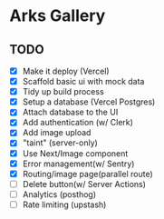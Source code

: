 # Arks Gallery

## TODO

- [x] Make it deploy (Vercel)
- [x] Scaffold basic ui with mock data
- [x] Tidy up build process
- [x] Setup a database (Vercel Postgres)
- [x] Attach database to the UI
- [x] Add authentication (w/ Clerk)
- [x] Add image upload
- [x] "taint" (server-only)
- [x] Use Next/Image component
- [x] Error management(w/ Sentry)
- [x] Routing/image page(parallel route)
- [ ] Delete button(w/ Server Actions)
- [ ] Analytics (posthog)
- [ ] Rate limiting (upstash)
